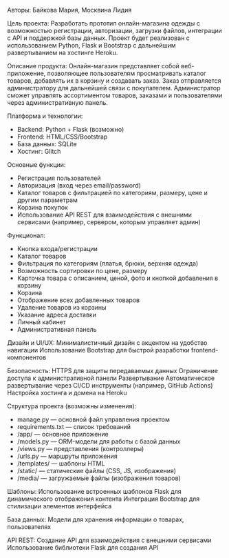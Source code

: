 Авторы: Байкова Мария, Москвина Лидия

Цель проекта:
Разработать прототип онлайн-магазина одежды с возможностью регистрации, авторизации, загрузки файлов, интеграции с API и поддержкой базы данных. Проект будет реализован с использованием Python, Flask и Bootstrap с дальнейшим развертыванием на хостинге Heroku.

Описание продукта:
Онлайн-магазин представляет собой веб-приложение, позволяющее пользователям просматривать каталог товаров, добавлять их в корзину и создавать заказ. Заказ отправляется администратору для дальнейшей связи с покупателем. Администратор сможет управлять ассортиментом товаров, заказами и пользователями через административную панель.

Платформа и технологии:
-	Backend: Python + Flask (возможно)
-	Frontend: HTML/CSS/Bootstrap
-	База данных: SQLite
-	Хостинг: Glitch

Основные функции:
-	Регистрация пользователей
-	Авторизация (вход через email/password)
-	Каталог товаров с фильтрацией по категориям, размеру, цене и другим параметрам
-	Корзина покупок
-	Использование API REST для взаимодействия с внешними сервисами (например, сервером, которым управляет админ)

Функционал:
-	Кнопка входа/регистрации
-	Каталог товаров
-	Фильтрация по категориям (платья, брюки, верхняя одежда)
-	Возможность сортировки по цене, размеру
-	Карточка товара с описанием, ценой, фото и кнопкой добавления в корзину
-	Корзина
-	Отображение всех добавленных товаров
-	Удаление товаров из корзины
-	Указание адреса доставки
-	Личный кабинет
-	Административная панель

Дизайн и UI/UX:
Минималистичный дизайн с акцентом на удобство навигации
Использование Bootstrap для быстрой разработки frontend-компонентов

Безопасность:
HTTPS для защиты передаваемых данных
Ограничение доступа к административной панели
Развертывание
Автоматическое развертывание через CI/CD инструменты (например, GitHub Actions)
Настройка хостинга и домена на Heroku

Структура проекта (возможны изменения):

-	manage.py — основной файл управления проектом
-	requirements.txt — список требований
-	/app/ — основное приложение
-	/models.py — ORM-модели для работы с базой данных
-	/views.py — представления (контроллеры)
-	/urls.py — маршруты приложения
-	/templates/ — шаблоны HTML
-	/static/ — статические файлы (CSS, JS, изображения)
-	/media/ — загружаемые файлы (изображения товаров)

Шаблоны:
Использование встроенных шаблонов Flask для динамического отображения контента
Интеграция Bootstrap для стилизации элементов интерфейса

База данных:
Модели для хранения информации о товарах, пользователях

API REST:
Создание API для взаимодействия с внешними сервисами
Использование библиотеки Flask для создания API
